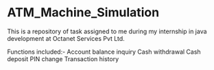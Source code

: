 # ATM_Machine_Simulation
This is a repository of task assigned to me during my internship in java development at Octanet Services Pvt Ltd.

Functions included:-
Account balance inquiry
Cash withdrawal
Cash deposit
PIN change
Transaction history


